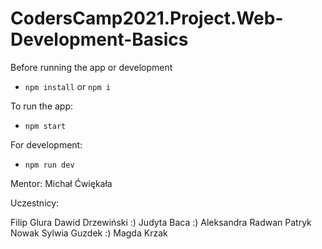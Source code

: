 # CodersCamp2021.Project.Web-Development-Basics

Before running the app or development
- `npm install` or `npm i`

To run the app:
- `npm start`

For development:
- `npm run dev`


Mentor: Michał Ćwiękała

Uczestnicy:

Filip Glura
Dawid Drzewiński :)
Judyta Baca :)
Aleksandra Radwan
Patryk Nowak
Sylwia Guzdek :)
Magda Krzak
